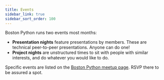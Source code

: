 ```yaml
---
title: Events
sidebar_link: true
sidebar_sort_order: 100
---
```


Boston Python runs two events most months:

- **Presentation nights** feature presentations by members.  These are technical peer-to-peer presentations.  Anyone can do one!
- **Project nights** are unstructured times to sit with people with similar interests, and do whatever you would like to do.

Specific events are listed on the [Boston Python meetup page](http://bostonpython.com).  RSVP there to be assured a spot.
